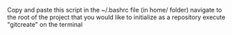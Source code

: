 Copy and paste this script in the ~/.bashrc file (in home/<username> folder)
navigate to the root of the project that you would like to initialize as a repository
execute "gitcreate" on the terminal
